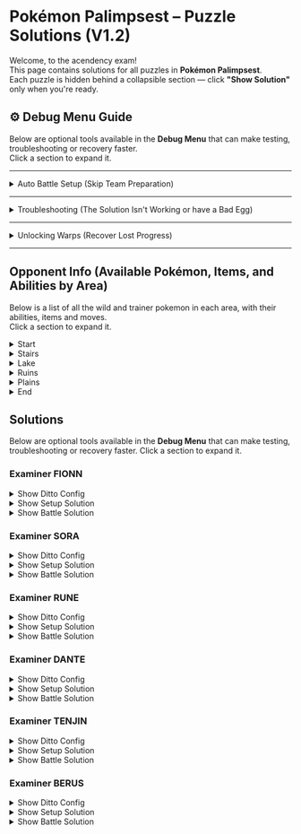 # Pokémon Palimpsest – Puzzle Solutions (V1.2)

Welcome, to the acendency exam!  
This page contains solutions for all puzzles in **Pokémon Palimpsest**.  
Each puzzle is hidden behind a collapsible section — click **"Show Solution"** only when you're ready.  


## ⚙️ Debug Menu Guide

Below are optional tools available in the **Debug Menu** that can make testing, troubleshooting or recovery faster.  
Click a section to expand it.

---

<details>
  <summary>Auto Battle Setup (Skip Team Preparation)</summary>

Setting up your Ditto correctly is part of the puzzle experience — but it can be time-consuming.  
If you’d like to skip the setup and have the correct team automatically configured for each battle, you can use the **Debug Menu**.

**How to Access:**
> Press **L + R + B + START** during gameplay to open the Debug Menu.

**How to Auto-Setup Battles:**
1. From the Debug Menu, select **“Battles.”**
2. Choose the trainer you want to fight to start a **Test Battle.**
3. On the **first turn**, retire from the test battle.
4. Your party will now be automatically configured and ready to fight that trainer for real.
</details>

---

<details>
  <summary>Troubleshooting (The Solution Isn't Working or have a Bad Egg)</summary>

If you’re following a solution exactly but it’s not working, your Pokémon’s data may be **corrupted** (incorrect IVs or nature).

You can verify and fix this using the Debug Menu.

**To Check:**
1. Open the Debug Menu (**L + R + B + START**).
2. Go to **“Scripts.”**
3. Run **“Test IV’s.”**

**Expected result:**  
- All IVs = **0**  
- Nature = **Naughty**

If your results differ:

**To Fix:**
1. Go to **“Scripts.”**
2. Run **“Reset Ditto.”**

This will restore your Pokémon’s data to the correct values.
</details>

---

<details>
  <summary>Unlocking Warps (Recover Lost Progress)</summary>

If you’ve lost progress, deleted a save, etc., you can unlock warp flags manually.

**How to Unlock Warps:**
1. Open the Debug Menu (**L + R + B + START**).
2. Navigate to **`Flags & Vars` → `Set Flags`**.
3. Enable any of the following flags:

| Area | Flag Name | Flag ID |
|:--|:--|:--|
| Stairs (base warp, required for others) | `FLAG_UNLOCK_STAIRS_WARP` | `0x63` |
| Lake | `FLAG_UNLOCK_LAKE_WARP` | `0x64` |
| Cave | `FLAG_UNLOCK_CAVE_WARP` | `0x65` |
| Summit | `FLAG_UNLOCK_SUMMIT_WARP` | `0x66` |
| Flower Field | `FLAG_UNLOCK_FLOWER_WARP` | `0x67` |

> ⚠️ **Note:** The warp menu will only be available if the **Stairs Warp** is unlocked.
</details>

---

## Opponent Info (Available Pokémon, Items, and Abilities by Area)

Below is a list of all the wild and trainer pokemon in each area, with their abilities, items and moves.  
Click a section to expand it.


<details>
  <summary>Start</summary>

| Location | Species | Item         | Ability | Move 1 | Move 2    | Move 3 | Move 4 |
|:--       |:--      |:--           |:--      |:--     |:--        |:--     |:--     |
| Wild     | Pichu   | Room Service | Static  | Tackle |           |        |        |
</details>

<details>
  <summary>Stairs</summary>

| Location | Species   | Item | Ability      | Move 1      | Move 2        | Move 3   | Move 4 |
|:--       |:--        |:--   |:--           |:--          |:--            |:--       |:--     |
| Wild     | Farfetchd | -    | Inner Focus  | Sand Attack | Fury Cutter   | Cut      | Leer   |
</details>

<details>
  <summary>Lake</summary>

| Location       | Species         | Item           | Ability     | Move 1      | Move 2     | Move 3     | Move 4  |
|:--             |:--              |:--             |:--          |:--          |:--         |:--         |:--      |
| Wild           | Forretress      | Zoom Lens      | Sturdy      | Take Down   | Rapid Spin | Heavy Slam | Curse   |
| Wild           | Muk             | Ability Shield | Sticky Hold | Pound       | Harden     | Earth Power| Disable |
| Examiner Fionn | Chespin         | -              | Bulletproof | Worry Seed | Take Down| - | - |
| Examiner Fionn | Exeggutor       | -              | Chlorophyll | Stored Power | Calm Mind | Absorb | - |
| Examiner Sora  | Chansey         | -              | Natural Cure | Fling | Covet | Minimize | Low Kick |
| Examiner Sora  | Ampharos (Mega) | -              | Mold Breaker | Zap Cannon | Focus Blast | - | - |
</details>

<details>
  <summary>Ruins</summary>

| Location       | Species   | Item             | Ability      | Move 1          | Move 2       | Move 3     | Move 4     |
|:--             |:--        |:--               |:--           |:--              |:--           |:--         |:--         |
| Wild           | Aron      | Rawst Berry      | Heavy Metal  | Roar            | Headbutt     | Earth Power| Rock Slide |
| Wild           | Numel     | -                | Oblivious    | Flame Charge    | Incinerate   | Smack Down | Endure     |
| Examiner Rune  | Hawlucha  | -                | Mold Breaker | Sky Drop        | Poison Jab   | -          | -          |
| Examiner Rune  | Mr. Mime  | Lagging Tail     | Soundproof   | Dream Eater     | Yawn         | Magic Powder | Role Play |
| Examiner Rune  | Cottonee  | -                | Prankster    | Stun Spore      | Round        | -            | -         |
| Examiner Dante | Starmie   | Terrain Extender | Analytic     | Psychic Terrain | Refresh      | Toxic        | Foresight |
| Examiner Dante | Illumise  | -                | Prankster    | Will-O-Wisp     | Tail Wind    | Last Resort  | Role Play |
| Examiner Dante | Haunter   | Toxic Orb        | Levitate     | Curse           | Destiny Bond | Haze         | - |
</details>

<details>
  <summary>Plains</summary>

| Location | Species | Item | Ability | Move 1 | Move 2 | Move 3 | Move 4 |
|:--|:--|:--|:--|:--|:--|:--|:--|
| Deity Tenjin | Ninjask | King’s Rock | Speed Boost | Poison Sting | Bullet Punch | - | - |
| Deity Tenjin | Slowpoke | Rocky Helmet | Oblivious | Perish Song | Misty Terrain | Telekinesis | Confusion |
| Deity Tenjin | Zeraora | Air Balloon | Volt Absorb | Plasma Fists | - | - | - |
</details>

<details>
  <summary>End</summary>

| Location | Species      | Item          | Ability     | Move 1     | Move 2  | Move 3 | Move 4 |
|:--       |:--           |:--            |:--          |:--         |:--      |:--     |:--     |
| Berus | Houndoom (Mega) | Bright Powder | Magic Guard | Sheer Cold | Fissure | Guillotine | - |
</details>



## Solutions

Below are optional tools available in the **Debug Menu** that can make testing, troubleshooting or recovery faster.
Click a section to expand it.

### Examiner FIONN 

<details>
  <summary>Show Ditto Config</summary>

| Species | Item | Ability | Move 1 | Move 2 | Move 3 | Move 4 |
|:--|:--|:--|:--|:--|:--|:--|
| Forretress | Zoom Lens | - | Curse | Fury Cutter | - | - |
</details>

<details>
  <summary>Show Setup Solution</summary>

| Type | Name | Description / How to Obtain |
|:--|:--|:--|
| Species | Forretress | Transmute on the Forretress (Lake) |
| Item | Zoom Lens | Use Barter on the Forretress (Lake) |
| Move | Curse | Use Sketch on the Forretress (Lake) |
| Move | Fury Cutter | Use Sketch on the Farfetch'd (Stairs) |
</details>

<details>
  <summary>Show Battle Solution</summary>


| Turn | Action | Target |
|:--|:--|:--|
| 1 | Curse | Chespin |
| 2 | Fury Cutter | Chespin |
| 3 | Fury Cutter | Chespin |
| 4 | Fury Cutter | Exeggutor |
</details>

### Examiner SORA 

<details>
  <summary>Show Ditto Config</summary>

| Species   | Item           | Ability     | Move 1     | Move 2      | Move 3 | Move 4 |
| :-------- | :------------- | :---------- | :--------- | :---------- | :----- | :----- |
| Exeggutor | Ability Shield | Bulletproof | Heavy Slam | Earth Power | -      | -      |

</details>

<details>
  <summary>Show Setup Solution</summary>

| Type    | Name           | Description / How to Obtain |
| :------ | :------------- | :-------------------------- |
| Species | Exeggutor      | Transmute on FIONNs Exeggutor          |
| Item    | Ability Shield | Covet on Muk (Lake). Covet must knock out the Muk or sticky hold will proc. You must Barter to get rid of your held items before using Covet or you will not get the item. To get Covet you need to Sketch from Sora's Chansey. Fight Sora with Muk or else Chansey will Low Kick after Minimising and not Covet. |
| Ability | Bulletproof    | Transference on FIONNs Chespin |
| Move    | Heavy Slam     | Sketch on FIONNs Chespin or Forretress (Lake) |
| Move    | Earth Power    | Sketch on Muk (Lake)                          |

</details>

<details>
  <summary>Show Battle Solution</summary>

| Turn | Action      | Target        |
| :--- | :---------- | :------------ |
| 1    | Heavy Slam  | Chansey       |
| 2    | Heavy Slam  | Chansey       |
| 3    | Earth Power | Mega Ampharos |
| 4    | Earth Power | Mega Ampharos |
| 5    | Earth Power | Mega Ampharos |
</details>

### Examiner RUNE 

<details>
  <summary>Show Ditto Config</summary>

| Species    | Item        | Ability     | Move 1     | Move 2     | Move 3 | Move 4 |
| :--------- | :---------- | :---------- | :--------- | :--------- | :----- | :----- |
| Exeggutor  | -           | Heavy Metal | Worry Seed | Heavy Slam | -      | -      |

</details>

<details>
  <summary>Show Setup Solution</summary>

| Type    | Name        | Description / How to Obtain |
| :------ | :---------- | :-------------------------- |
| Species | Forretress  | Transmute Forretress (Lake) |
| Ability | Heavy Metal | Transference on Aron (Cave) |
| Move    | Worry Seed  | Sketch on FIONNs Chespin    |
| Move    | Heavy Slam  | Sketch on FIONNs Chespin or Forretress (Lake) |

</details>

<details>
  <summary>Show Battle Solution</summary>

| Turn | Action       | Target   |
| :--- | :----------- | :------- |
| 1    | Heavy Slam   | Hawlucha |
| 2    | Heavy Slam   | Hawlucha |
| 3    | Heavy Slam   | Hawlucha |
| 4    | Heavy Slam   | Hawlucha |
| 5    | Heavy Slam   | Hawlucha |
| 6    | Worry Seed   | Mr. Mime |
| 7    | Transference | Mr. Mime |
| 8    | Heavy Slam   | Mr. Mime |
| 9    | Heavy Slam   | Mr. Mime |
| 10   | Heavy Slam   | Cottonee |
| 11   | Heavy Slam   | Cottonee |

</details>


### Examiner DANTE 

<details>
  <summary>Show Ditto Config</summary>

| Species | Item        | Ability     | Move 1       | Move 2 | Move 3       | Move 4    |
| :------ | :---------- | :---------- | :----------- | :----- | :----------- | :-------- |
| Muk     | Rawst Berry | Heavy Metal | Magic Powder | Roar   | Flame Charge | -         |

</details>

<details>
  <summary>Show Setup Solution</summary>

| Type    | Name         | Description / How to Obtain |
| :------ | :----------- | :-------------------------- |
| Species | Muk          | Transmute on Muk (Lake)     |
| Item    | Rawst Berry  | Barter on Aron (Cave)       |
| Ability | Heavy Metal  | Transference on Aron (Cave) |
| Move    | Magic Powder | Sketch on RUNE's Mr.Mime    |
| Move    | Roar         | Sketch on Aron (Cave). In order to Sketch Roar you must have Soundproof. To get this use Transference on RUNE's Mr. Mime (then retire) |
| Move    | Flame Charge | Sketch on Carkoal (Cave)    |

</details>

<details>
  <summary>Show Battle Solution</summary>

| Turn | Action                  | Target   |
| :--- | :---------------------- | :------- |
| 1    | Flame Charge            | Illumise |
| 2    | Flame Charge            | Illumise |
| 3    | Roar                    | Illumise |
| 4    | Magic Powder            | Haunter  |
| 5    | Transference            | Haunter  |
| 6    | Transference            | Starmie  |
| 7    | Transference            | Haunter  |
| 8    | Transference            | Starmie  |
| 9    | Transference            | Haunter  |
| 10   | Tera Fire, Flame Charge | Illumise |
| 11   | Flame Charge            | Illumise |
| 12   | Flame Charge            | Starmie  |
| 13   | Flame Charge            | Starmie  |
| 14   | Flame Charge            | Starmie  |
| 15   | Flame Charge            | Starmie  |
| 16   | Flame Charge            | Starmie  |


</details>

### Examiner TENJIN 

<details>
  <summary>Show Ditto Config</summary>

| Species   | Item         | Ability     | Move 1       | Move 2     | Move 3  | Move 4 |
| :-------- | :----------- | :---------- | :----------- | :--------- | :------ | :----- |
| Sandygast | Rocky Helmet | Inner Focus | Plasma Fists | Disable    | Roar    | -    |


</details>

<details>
  <summary>Show Setup Solution</summary>

| Type    | Name         | Description / How to Obtain |
| :------ | :----------- | :-------------------------- |
| Species | Sandygast    | Stone Puzzle on Summit Left |
| Item    | Rocky Helmet | Use Barter on TENJIN's Slowpoke |
| Ability | Inner Focus  | Use Transference on the Farfetch'd (Stairs) |
| Move    | Plasma Fists | Use Sketch on TENJIN's Zeraora (to bring it out you'll need Roar)                           |
| Move    | Disable      | Sketch on Muk (Lake)        |
| Move    | Roar         | Sketch on Aron (Cave). In order to Sketch Roar you must have Soundproof. To get this use Transference on RUNE's Mr. Mime (then retire)                            |

</details>

<details>
  <summary>Show Battle Solution</summary>

| Turn | Action       | Target   |
| :--- | :----------- | :------- |
| 1    | Roar         | Ninjask  |
| 2    | Transference | Zeraora  |
| 3    | Disable      | Slowpoke |
| 4    | Plasma Fists | Slowpoke |
| 5    | Plasma Fists | Slowpoke |
| 6    | Tera Fire, Anything     | -        |
| 7    | Anything     | -        |
| 8    | Anything     | -        |
| 9    | Anything     | -        |
| 10   | Anything     | -        |


</details>

### Examiner BERUS 

<details>
  <summary>Show Ditto Config</summary>

| Species       | Item         | Ability | Move 1 | Move 2 | Move 3        | Move 4 |
| :-------      | :----------  | :------ | :----- | :----- | :-----        | :----- |
| Houndoom Mega | Room Service | Sturdy  | Curse  | Leer   | Magic Powder  | Fling  |



</details>

<details>
  <summary>Show Setup Solution</summary>

| Type    | Name         | Description / How to Obtain |
| :------ | :----------  | :-------------------------- |
| Species | Sandygast    | From the summit rock puzzle |
| Ability | Sturdy       | From the Forretress (Lake)  |
| Item    | Room Service | From the Pichu (Flower)     |
| Move    | Curse        | Sketch on DANTE's Haunter   |
| Move    | Magic Power  | Sketch on RUNE's Mr Mime    |
| Move    | Leer         | Sketch on Farfetchd         |
| Move    | Fling        | Sketch on SORA's Chansey (after a bater so it has an item) |

</details>

<details>
  <summary>Show Battle Solution</summary>

| Turn | Action       | Target |
| :--- | :-------     | :----- |
| 1    | Curse        | -      |
| 2    | Curse        | -      |
| 3    | Curse        | -      |
| 4    | Curse        | -      |
| 5    | Curse        | -      |
| 6    | Curse        | -      |
| 7    | Barter       | -      |
| 8    | Leer         | -      |
| 9    | Leer         | -      |
| 10   | Leer         | -      |
| 11   | Leer         | -      |
| 12   | Leer         | -      |
| 13   | Magic Powder | -      |
| 14   | Fling        | -      |
| 15   | Barter       | -      |
| 16   | Fling        | -      |

</details>